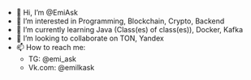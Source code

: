 - 👋 Hi, I’m @EmiAsk
- 👀 I’m interested in Programming, Blockchain, Crypto, Backend
- 🌱 I’m currently learning Java (Class(es) of class(es)), Docker, Kafka
- 💞️ I’m looking to collaborate on TON, Yandex
- 📫 How to reach me:
  - TG: @emi_ask
  - Vk.com: @emilkask

<!---
EmiAsk/EmiAsk is a ✨ special ✨ repository because its `README.md` (this file) appears on your GitHub profile.
You can click the Preview link to take a look at your changes.
--->
